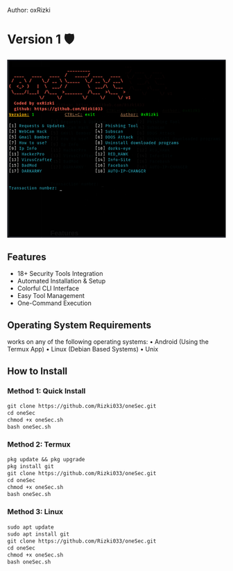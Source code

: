 Author: oxRizki

# Version 1 🛡️

![Texte alternatif](oneSec.png)

## Features
-  18+ Security Tools Integration
-  Automated Installation & Setup
-  Colorful CLI Interface
-  Easy Tool Management
-  One-Command Execution

## Operating System Requirements
works on any of the following operating systems:
• Android (Using the Termux App)
• Linux (Debian Based Systems)
• Unix

## How to Install
### Method 1: Quick Install
```
git clone https://github.com/Rizki033/oneSec.git
cd oneSec
chmod +x oneSec.sh
bash oneSec.sh
```
### Method 2: Termux
```
pkg update && pkg upgrade
pkg install git
git clone https://github.com/Rizki033/oneSec.git
cd oneSec
chmod +x oneSec.sh
bash oneSec.sh
```
### Method 3: Linux
```
sudo apt update
sudo apt install git
git clone https://github.com/Rizki033/oneSec.git
cd oneSec
chmod +x oneSec.sh
bash oneSec.sh
```

